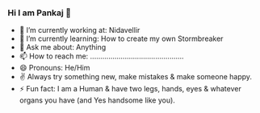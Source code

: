 ### Hi I am Pankaj 👋


- 🔭 I’m currently working at: Nidavellir
- 🌱 I’m currently learning: How to create my own Stormbreaker
- 💬 Ask me about: Anything
- 📫 How to reach me: ..............................................
- 😄 Pronouns: He/Him
- ✌  Always try something new, make mistakes & make someone happy.
- ⚡ Fun fact: I am a Human & have two legs, hands, eyes & whatever organs you have (and Yes handsome like you).

